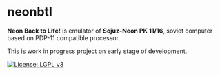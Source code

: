 # neonbtl
**Neon Back to Life!** is emulator of **Sojuz-Neon PK 11/16**, soviet computer based on PDP-11 compatible processor.

This is work in progress project on early stage of development.

[![License: LGPL v3](https://img.shields.io/badge/License-LGPL%20v3-blue.svg)](https://www.gnu.org/licenses/lgpl-3.0)

